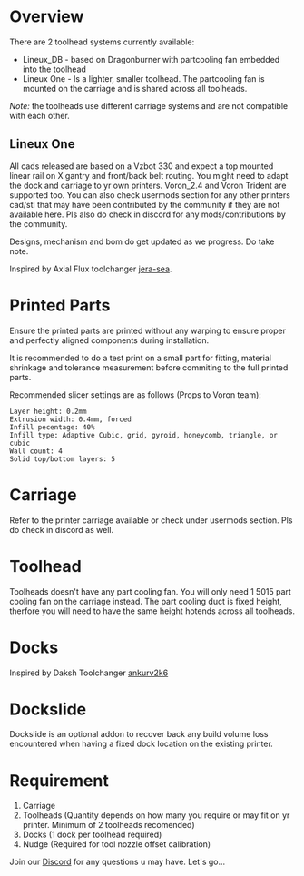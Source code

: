 # Overview

There are 2 toolhead systems currently available:

- Lineux_DB - based on Dragonburner with partcooling fan embedded into the toolhead
- Lineux One - Is a lighter, smaller toolhead. The partcooling fan is mounted on the carriage and is shared across all toolheads.

*Note:* the toolheads use different carriage systems and are not compatible with each other. 


## Lineux One
All cads released are based on a Vzbot 330 and expect a top mounted linear rail on X gantry and front/back belt routing. You might need to adapt the dock and carriage to yr own printers. Voron_2.4 and Voron Trident are supported too. You can also check usermods section for any other printers cad/stl that may have been contributed by the community if they are not available here. Pls also do check in discord for any mods/contributions by the community.

Designs, mechanism and bom do get updated as we progress. Do take note.

Inspired by Axial Flux toolchanger [jera-sea](https://github.com/jera-sea/MagSwitch-Toolchanger).


# Printed Parts
Ensure the printed parts are printed without any warping to ensure proper and perfectly aligned components during installation.

It is recommended to do a test print on a small part for fitting, material shrinkage and tolerance measurement before commiting to the full printed parts.

Recommended slicer settings are as follows (Props to Voron team):
```
Layer height: 0.2mm
Extrusion width: 0.4mm, forced
Infill pecentage: 40%
Infill type: Adaptive Cubic, grid, gyroid, honeycomb, triangle, or cubic
Wall count: 4
Solid top/bottom layers: 5
```

# Carriage
Refer to the printer carriage available or check under usermods section. Pls do check in discord as well.

# Toolhead
Toolheads doesn't have any part cooling fan. You will only need 1 5015 part cooling fan on the carriage instead.
The part cooling duct is fixed height, therfore you will need to have the same height hotends across all toolheads. 

# Docks
Inspired by Daksh Toolchanger [ankurv2k6](https://github.com/ankurv2k6/daksh-toolchanger-v2)

# Dockslide
Dockslide is an optional addon to recover back any build volume loss encountered when having a fixed dock location on the existing printer.

# Requirement
1. Carriage
2. Toolheads (Quantity depends on how many you require or may fit on yr printer. Minimum of 2 toolheads recomended)
3. Docks (1 dock per toolhead required)
4. Nudge (Required for tool nozzle offset calibration)

Join our [Discord](https://discord.gg/Xwqbjj4VjH) for any questions u may have. Let's go...

